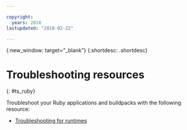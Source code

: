 ```yaml
---

copyright:
  years: 2018
lastupdated: "2018-02-22"

---
```


{:new_window: target="_blank"}
{:shortdesc: .shortdesc}

# Troubleshooting resources
{: #ts_ruby}

Troubleshoot your Ruby applications and buildpacks with the following resource:

* [Troubleshooting for runtimes](../../troubleshoot/ts_runtimes.html#runtimes)
